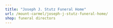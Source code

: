 ```yaml
---
title: "Joseph J. Stutz Funeral Home"
url: /mount-carmel/joseph-j-stutz-funeral-home/
shop: funeral directors
---
```

